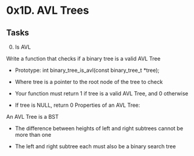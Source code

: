 # 0x1D. AVL Trees

## Tasks

0. Is AVL

Write a function that checks if a binary tree is a valid AVL Tree


* Prototype: int binary_tree_is_avl(const binary_tree_t *tree);

* Where tree is a pointer to the root node of the tree to check

* Your function must return 1 if tree is a valid AVL Tree, and 0 otherwise

* If tree is NULL, return 0
Properties of an AVL Tree:

An AVL Tree is a BST

* The difference between heights of left and right subtrees cannot be more than one

* The left and right subtree each must also be a binary search tree
